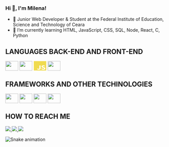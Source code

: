 ### Hi 👋, I'm Milena!


- 🔭 Junior Web Developer & Student at the Federal Institute of Education, Science and Technology of Ceara
- 🌱 I’m currently learning HTML, JavaScript, CSS, SQL, Node, React, C, Python


## LANGUAGES BACK-END AND FRONT-END
<div>
  <img align = "center" height = "30" width = "40" src="https://cdn.jsdelivr.net/gh/devicons/devicon/icons/python/python-original.svg" />
  <img align = "center" height = "30" width = "40" src="https://cdn.jsdelivr.net/gh/devicons/devicon/icons/c/c-original.svg" />
  <img align = "center" height = "30" width = "40" src="https://raw.githubusercontent.com/devicons/devicon/master/icons/javascript/javascript-plain.svg">
  <img align = "center" height = "30" width = "40" src="https://cdn.jsdelivr.net/gh/devicons/devicon/icons/html5/html5-original.svg" />
</div>

## FRAMEWORKS AND OTHER TECHINOLOGIES
<div>
  <img align = "center" height = "30" width = "40" src="https://cdn.jsdelivr.net/gh/devicons/devicon/icons/flask/flask-original.svg" />
  <img align = "center" height = "30" width = "40" src="https://cdn.jsdelivr.net/gh/devicons/devicon/icons/bootstrap/bootstrap-plain-wordmark.svg" />
  <img align = "center" height = "30" width = "40" src="https://cdn.jsdelivr.net/gh/devicons/devicon/icons/trello/trello-plain-wordmark.svg" />
  <img align = "center" height = "30" width = "40" src="https://cdn.jsdelivr.net/gh/devicons/devicon/icons/django/django-original.svg" />
</div>

## HOW TO REACH ME
<div>
  <a href="https://discord.com/channels/Milena Costa#3625" target="_blank">
    <img src="https://img.shields.io/badge/Discord-7289DA?style=for-the-badge&logo=discord&logoColor=white" target="_blank">
  </a>
  <a href="https://instagram.com/milena.costa__" target="_blank">
    <img src="https://img.shields.io/badge/-Instagram-%23E4405F?style=for-the-badge&logo=instagram&logoColor=white" target="_blank">
  </a>
  <a href="mailto:milena.gondim.costa@gmail.com">
    <img src="https://img.shields.io/badge/-Gmail-%23333?style=for-the-badge&logo=gmail&logoColor=white" target="_blank">
  </a>
</div>

![Snake animation](https://github.com/Milenacosta08/Milenacosta08/blob/output/github-contribution-grid-snake.svg)
